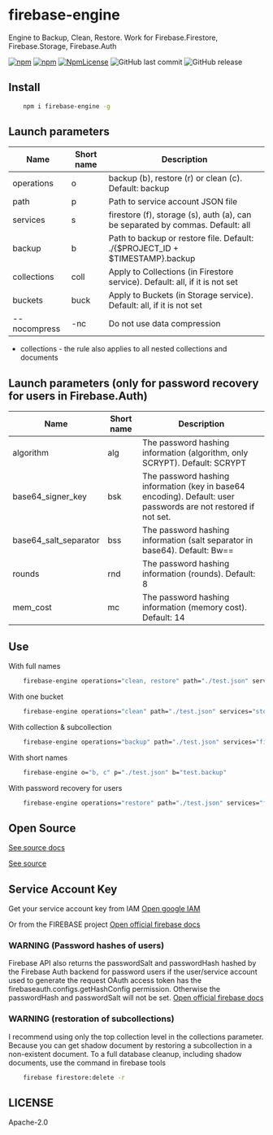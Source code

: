 <head>
<link rel="apple-touch-icon" sizes="57x57" href="/apple-icon-57x57.png">
<link rel="apple-touch-icon" sizes="60x60" href="/apple-icon-60x60.png">
<link rel="apple-touch-icon" sizes="72x72" href="/apple-icon-72x72.png">
<link rel="apple-touch-icon" sizes="76x76" href="/apple-icon-76x76.png">
<link rel="apple-touch-icon" sizes="114x114" href="/apple-icon-114x114.png">
<link rel="apple-touch-icon" sizes="120x120" href="/apple-icon-120x120.png">
<link rel="apple-touch-icon" sizes="144x144" href="/apple-icon-144x144.png">
<link rel="apple-touch-icon" sizes="152x152" href="/apple-icon-152x152.png">
<link rel="apple-touch-icon" sizes="180x180" href="/apple-icon-180x180.png">
<link rel="icon" type="image/png" sizes="192x192"  href="/android-icon-192x192.png">
<link rel="icon" type="image/png" sizes="32x32" href="/favicon-32x32.png">
<link rel="icon" type="image/png" sizes="96x96" href="/favicon-96x96.png">
<link rel="icon" type="image/png" sizes="16x16" href="/favicon-16x16.png">
<link rel="manifest" href="/manifest.json">
<meta name="msapplication-TileColor" content="#ffffff">
<meta name="msapplication-TileImage" content="/ms-icon-144x144.png">
<meta name="theme-color" content="#ffffff">
<!-- Global site tag (gtag.js) - Google Analytics -->
<script async src="https://www.googletagmanager.com/gtag/js?id=G-5Z8969WFBE"></script>
<script>
  window.dataLayer = window.dataLayer || [];
  function gtag(){dataLayer.push(arguments);}
  gtag('js', new Date());
  gtag('config', 'G-5Z8969WFBE');
</script>
</head>

# firebase-engine
Engine to Backup, Clean, Restore. Work for Firebase.Firestore, Firebase.Storage, Firebase.Auth 

[![npm](https://img.shields.io/npm/v/firebase-engine.svg)](https://www.npmjs.com/package/firebase-engine)
[![npm](https://img.shields.io/npm/dy/firebase-engine.svg)](https://www.npmjs.com/package/firebase-engine)
[![NpmLicense](https://img.shields.io/npm/l/firebase-engine.svg)](https://www.npmjs.com/package/firebase-engine)
![GitHub last commit](https://img.shields.io/github/last-commit/siarheidudko/firebase-engine.svg)
![GitHub release](https://img.shields.io/github/release/siarheidudko/firebase-engine.svg)
  
## Install  
  
```bash
	npm i firebase-engine -g
```

## Launch parameters

|     Name     | Short name |                                   Description                                    |
|--------------|------------|----------------------------------------------------------------------------------|
|  operations  |     o      |              backup (b), restore (r) or clean (c). Default: backup               |
|     path     |     p      |                        Path to service account JSON file                         |
|   services   |     s      |  firestore (f), storage (s), auth (a), can be separated by commas. Default: all  |
|    backup    |     b      |   Path to backup or restore file. Default: ./{$PROJECT_ID + $TIMESTAMP}.backup   |
|  collections |   coll     |    Apply to Collections (in Firestore service). Default: all, if it is not set   |
|    buckets   |   buck     |       Apply to Buckets (in Storage service). Default: all, if it is not set      |
| --nocompress |    -nc     |                          Do not use data compression                             |

- collections - the rule also applies to all nested collections and documents

## Launch parameters (only for password recovery for users in Firebase.Auth)

|     Name              | Short name |                                   Description                                    |
|-----------------------|------------|----------------------------------------------------------------------------------|
|       algorithm       |    alg     | The password hashing information (algorithm, only SCRYPT). Default: SCRYPT       |
|   base64_signer_key   |    bsk     | The password hashing information (key in base64 encoding). Default: user passwords are not restored if not set. |
| base64_salt_separator |    bss     | The password hashing information (salt separator in base64). Default: Bw==       |
|        rounds         |    rnd     | The password hashing information (rounds). Default: 8                            |
|       mem_cost        |     mc     | The password hashing information (memory cost). Default: 14                      |


## Use

With full names
```bash
	firebase-engine operations="clean, restore" path="./test.json" services="firestore, storage" backup="test.backup"
```

With one bucket
```bash
	firebase-engine operations="clean" path="./test.json" services="storage" buckets="test.appspott.com"
```

With collection & subcollection
```bash
	firebase-engine operations="backup" path="./test.json" services="firestore" collections="authors,books.pages"
```

With short names
```bash
	firebase-engine o="b, c" p="./test.json" b="test.backup"
```

With password recovery for users
```bash
	firebase-engine operations="restore" path="./test.json" services="firestore, auth" backup="test.backup" bsk="nMyNs6sFWp0GZ/JSW2tsNGvGZ70oiv13gxO7ub7rxPwK271P945BiZmjrdsBRbgZmzPPgwATLR6FaXq3rUspVg=="
```

## Open Source

[See source docs](https://siarheidudko.github.io/firebase-engine)

[See source](https://github.com/siarheidudko/firebase-engine)

## Service Account Key

Get your service account key from IAM
[Open google IAM](https://console.cloud.google.com/iam-admin/serviceaccounts)

Or from the FIREBASE project
[Open official firebase docs](https://sites.google.com/site/scriptsexamples/new-connectors-to-google-services/firebase/tutorials/authenticate-with-a-service-account)

### WARNING (Password hashes of users)

Firebase API also returns the passwordSalt and passwordHash hashed by the Firebase Auth backend for password users if the user/service account used to generate the request OAuth access token has the firebaseauth.configs.getHashConfig permission. Otherwise the passwordHash and passwordSalt will not be set.
[Open official firebase docs](https://firebase.google.com/docs/auth/admin/manage-users#password_hashes_of_listed_users)

### WARNING (restoration of subcollections)
I recommend using only the top collection level in the collections parameter. Because you can get shadow document by restoring a subcollection in a non-existent document.
To a full database cleanup, including shadow documents, use the command in firebase tools
```bash
	firebase firestore:delete -r
```
  
## LICENSE  
  
Apache-2.0  